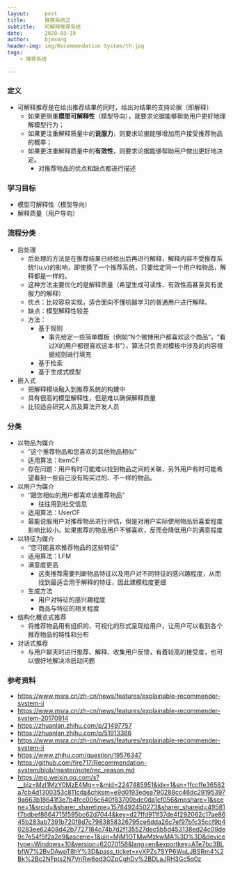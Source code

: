 ```yaml
---
layout:     post
title:      推荐系统之
subtitle:   可解释推荐系统
date:       2020-03-19
author:     bjmsong
header-img: img/Recommendation System/th.jpg
tags:
    - 推荐系统

---
```




### 定义

- 可解释推荐是在给出推荐结果的同时，给出对结果的支持论据（即解释）
    - 如果更侧重**模型可解释性**（模型导向），就要求论据能够帮助用户更好地理解模型行为；
    - 如果更注重解释质量中的**说服力**，则要求论据能够增加用户接受推荐物品的概率；
    - 如果更注重解释质量中的**有效性**，则要求论据能够帮助用户做出更好地决定。
        - 对推荐物品的优点和缺点都进行描述



### 学习目标

- 模型可解释性（模型导向）
- 解释质量（用户导向）



### 流程分类

- 后处理
    - 后处理的方法是在推荐结果已经给出后再进行解释，解释内容不受推荐系统f(u,v)的影响，即使换了一个推荐系统，只要给定同一个用户和物品，解释都是一样的。
    - 这种方法主要优化的是解释质量（希望生成可读性、有效性高甚至具有说服力的解释）
    - 优点：比较容易实现，适合面向不懂机器学习的普通用户进行解释。
    - 缺点：模型解释性较差
    - 方法：
        - 基于规则
            - 事先给定一些简单模板（例如“N个微博用户都喜欢这个商品”，“看过X的用户都很喜欢这本书”），算法只负责对模板中涉及的内容根据规则进行填充
        - 基于检索
        - 基于生成式模型
- 嵌入式
    - 把解释模块融入到推荐系统的构建中
    - 具有很高的模型解释性，但是难以确保解释质量
    - 比较适合研究人员及算法开发人员



### 分类

- 以物品为媒介
    - “这个推荐物品和您喜欢的其他物品相似”
    - 适用算法：ItemCF
    - 存在问题：用户有时可能难以找到物品之间的关联，另外用户有时可能希望看到一些自己没有购买过的、不一样的物品。
- 以用户为媒介
    - “跟您相似的用户都喜欢该推荐物品”
        - 往往用到社交信息
    - 适用算法：UserCF
    - 最能说服用户对推荐物品进行评估，但是对用户实际使用物品后喜爱程度影响比较小。如果推荐的物品用户不够喜欢，反而会降低用户的满意程度
- 以特征为媒介 
    - “您可能喜欢推荐物品的这些特征”
    - 适用算法：LFM
    - 满意度更高
        - 这类推荐需要判断物品特征以及用户对不同特征的感兴趣程度，从而找到最适合用于解释的特征，因此建模粒度更细
    - 生成方法
        - 用户对特征的感兴趣程度
        - 商品与特征的相关程度
- 结构化概览式推荐
    - 将推荐物品用有组织的、可视化的形式呈现给用户，让用户可以看到各个推荐物品的特性和分布
- 对话式推荐
    - 与用户聊天时进行推荐、解释、收集用户反馈，有着较高的接受度，也可以很好地解决冷启动问题



### 参考资料

- https://www.msra.cn/zh-cn/news/features/explainable-recommender-system-ii
- https://www.msra.cn/zh-cn/news/features/explainable-recommender-system-20170914
- https://zhuanlan.zhihu.com/p/21497757
- https://zhuanlan.zhihu.com/p/51913386
- https://www.msra.cn/zh-cn/news/features/explainable-recommender-system-ii
- https://www.zhihu.com/question/19576347
- https://github.com/fire717/Recommendation-system/blob/master/note/rec_reason.md
- https://mp.weixin.qq.com/s?__biz=MzI1MzY0MzE4Mg==&mid=2247485951&idx=1&sn=1fccffe36582a7cb4d1300353c811cda&chksm=e9d0193edea790288cc46dc291953979a663b18641f3e7b4fcc006c640f83700bdc0da1cf056&mpshare=1&scene=1&srcid=&sharer_sharetime=1578492450273&sharer_shareid=49581f7bdbef8664715f595bc62d7044&key=d27ffd911f37de4f292062c17ae8645b283ab7391b720f8d7c7983858326795ce6dda26c7ef97bfc35ccf9b40283ee62408d42b7727184c74b7d2f135527dec5b5d453138ed24c09de9c7e54f5f2a2e9&ascene=1&uin=MjM1OTMwMzkwMA%3D%3D&devicetype=Windows+10&version=62070158&lang=en&exportkey=ATe7bc3BLbfW7%2BvDAwpT8hY%3D&pass_ticket=xyXPZs7SYP6WuLJBSRm4%2Bk%2Bc2NFpts2N7VriRw6od3OZpCghDv%2BDLaJRH3Gc5q0z